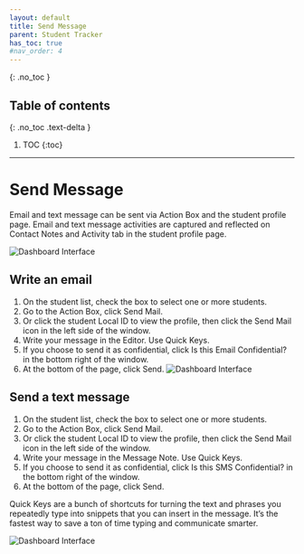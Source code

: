 ```yaml
---
layout: default
title: Send Message
parent: Student Tracker
has_toc: true
#nav_order: 4
---
```


{: .no_toc }

## Table of contents
{: .no_toc .text-delta }

1. TOC
{:toc}

---

# Send Message
Email and text message can be sent via Action Box and the student profile page. Email and text message activities are captured and reflected on Contact Notes and Activity tab in the student profile page.

<!--- ![Dashboard Interface]({{site.baseurl}}/assets/images/student.actionbox-send.png) --->
![Dashboard Interface]({{site.baseurl}}/assets/images/student.actionbox.png)
<!---![Dashboard Interface]({{site.baseurl}}/assets/images/student.student-profile-send-email.png)--->

## Write an email
1. On the student list, check the box to select one or more students.
2. Go to the Action Box, click Send Mail.
3. Or click the student Local ID to view the profile, then click the Send Mail icon in the left side of the window.
4. Write your message in the Editor. Use Quick Keys.
5. If you choose to send it as confidential, click Is this Email Confidential? in the bottom right of the window.
6. At the bottom of the page, click Send.
![Dashboard Interface]({{site.baseurl}}/assets/images/student.actionbox-send-email-form.png)


## Send a text message
1. On the student list, check the box to select one or more students.
2. Go to the Action Box, click Send Mail.
3. Or click the student Local ID to view the profile, then click the Send Mail icon in the left side of the window.
4. Write your message in the Message Note. Use Quick Keys.
5. If you choose to send it as confidential, click Is this SMS Confidential? in the bottom right of the window.
6. At the bottom of the page, click Send.

Quick Keys are a bunch of shortcuts for turning the text and phrases you repeatedly type into snippets that you can insert in the message. It’s the fastest way to save a ton of time typing and communicate smarter.

<!--- ![Dashboard Interface]({{site.baseurl}}/assets/images/student.actionbox-send.png "Action Box")--->

<!---![Dashboard Interface]({{site.baseurl}}/assets/images/student.actionbox-send-sms.png "Action Box")--->

<!---![Dashboard Interface]({{site.baseurl}}/assets/images/student.student-profile-send-sms.png "Action Box")--->

![Dashboard Interface]({{site.baseurl}}/assets/images/student.send-sms.png "Action Box")
